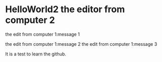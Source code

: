 # HelloWorld2 the editor from computer 2

the edit from computer 1:message 1

the edit from computer 1:message 2
the edit from computer 1:message 3

It is a test to learn the github.

